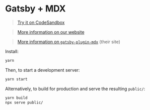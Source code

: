 # Gatsby + MDX

> [Try it on CodeSandbox](https://codesandbox.io/s/github/mdx-js/mdx/tree/main/examples/gatsby)

> [More information on our website](https://mdxjs.com/getting-started/gatsby/)

> [More information on `gatsby-plugin-mdx`](https://www.gatsbyjs.com/plugins/gatsby-plugin-mdx/)
> (their site)

Install:

```sh
yarn
```

Then, to start a development server:

```sh
yarn start
```

Alternatively, to build for production and serve the resulting `public/`:

```sh
yarn build
npx serve public/
```
